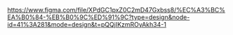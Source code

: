 https://www.figma.com/file/XPdGC1pxZ0C2mD47Gxbss8/%EC%A3%BC%EA%B0%84-%EB%B0%9C%ED%91%9C?type=design&node-id=41%3A281&mode=design&t=pQQjIKzmROyAkh34-1
